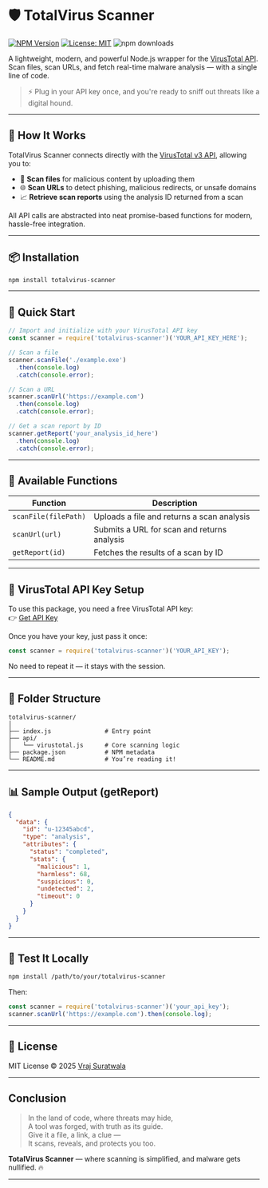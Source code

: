 
# 🛡️ TotalVirus Scanner
[![NPM Version](https://img.shields.io/npm/v/totalvirus-api.svg)](https://www.npmjs.com/package/totalvirus-api)
[![License: MIT](https://img.shields.io/npm/l/totalvirus-api.svg)](https://github.com/your-username/totalvirus-api/blob/main/LICENSE)
![npm downloads]((https://www.npmjs.com/package/totalvirus-api))



A lightweight, modern, and powerful Node.js wrapper for the [VirusTotal API](https://www.virustotal.com/).  
Scan files, scan URLs, and fetch real-time malware analysis — with a single line of code.

> ⚡ Plug in your API key once, and you're ready to sniff out threats like a digital hound.

---

## 🧠 How It Works

TotalVirus Scanner connects directly with the [VirusTotal v3 API](https://docs.virustotal.com/reference/overview), allowing you to:

- 🔎 **Scan files** for malicious content by uploading them
- 🌐 **Scan URLs** to detect phishing, malicious redirects, or unsafe domains
- 📈 **Retrieve scan reports** using the analysis ID returned from a scan

All API calls are abstracted into neat promise-based functions for modern, hassle-free integration.

---

## 📦 Installation

```bash
npm install totalvirus-scanner
```

---

## 🚀 Quick Start

```js
// Import and initialize with your VirusTotal API key
const scanner = require('totalvirus-scanner')('YOUR_API_KEY_HERE');

// Scan a file
scanner.scanFile('./example.exe')
  .then(console.log)
  .catch(console.error);

// Scan a URL
scanner.scanUrl('https://example.com')
  .then(console.log)
  .catch(console.error);

// Get a scan report by ID
scanner.getReport('your_analysis_id_here')
  .then(console.log)
  .catch(console.error);
```

---

## 🔧 Available Functions

| Function                | Description                                |
| -----------------------|--------------------------------------------|
| `scanFile(filePath)`   | Uploads a file and returns a scan analysis |
| `scanUrl(url)`         | Submits a URL for scan and returns analysis|
| `getReport(id)`        | Fetches the results of a scan by ID        |

---

## 🔐 VirusTotal API Key Setup

To use this package, you need a free VirusTotal API key:  
👉 [Get API Key](https://www.virustotal.com/gui/join-us)

Once you have your key, just pass it once:

```js
const scanner = require('totalvirus-scanner')('YOUR_API_KEY');
```

No need to repeat it — it stays with the session.

---

## 📁 Folder Structure

```
totalvirus-scanner/
│
├── index.js               # Entry point
├── api/
│   └── virustotal.js      # Core scanning logic
├── package.json           # NPM metadata
└── README.md              # You’re reading it!
```

---

## 📊 Sample Output (getReport)

```json
{
  "data": {
    "id": "u-12345abcd",
    "type": "analysis",
    "attributes": {
      "status": "completed",
      "stats": {
        "malicious": 1,
        "harmless": 68,
        "suspicious": 0,
        "undetected": 2,
        "timeout": 0
      }
    }
  }
}
```

---

## 🧪 Test It Locally

```bash
npm install /path/to/your/totalvirus-scanner
```

Then:

```js
const scanner = require('totalvirus-scanner')('your_api_key');
scanner.scanUrl('https://example.com').then(console.log);
```

---

## 📝 License

MIT License © 2025 [Vraj Suratwala](https://github.com/your-github-handle)

---

##  Conclusion

> In the land of code, where threats may hide,  
> A tool was forged, with truth as its guide.  
> Give it a file, a link, a clue —  
> It scans, reveals, and protects you too.

**TotalVirus Scanner** — where scanning is simplified, and malware gets nullified. 🔥

---


